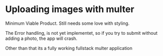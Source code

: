 # Uploading images with multer

Minimum Viable Product.
Still needs some love with styling.

The Error handling, is not yet implementet, so if you try to submit without adding a photo, the app will crash.

Other than that its a fully working fullstack multer application

